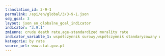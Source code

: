 ```yaml
---
translation_id: 3-9-1
permalink: /api/en/global/3/3-9-1.json
sdg_goal: 3
layout: json_en_globalne_goal_indicator
indicator: "3.9.1"
zmienne: crude death rate,age-standardized morality rate
indicator_variable_1: współczynnik surowy,współczynnik standaryzowany względem wieku;
kategorie: by rate
source_url: www.stat.gov.pl
---
```

